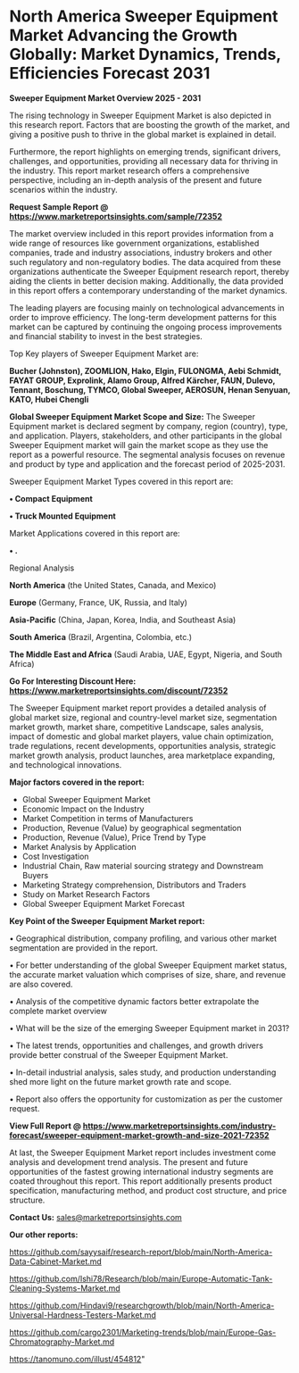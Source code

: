 # North America Sweeper Equipment Market Advancing the Growth Globally: Market Dynamics, Trends, Efficiencies Forecast 2031

<Strong> Sweeper Equipment Market Overview 2025 - 2031</strong>

The rising technology in Sweeper Equipment Market is also depicted in this research report. Factors that are boosting the growth of the market, and giving a positive push to thrive in the global market is explained in detail.

Furthermore, the report highlights on emerging trends, significant drivers, challenges, and opportunities, providing all necessary data for thriving in the industry. This report market research offers a comprehensive perspective, including an in-depth analysis of the present and future scenarios within the industry.

<strong>Request Sample Report @ <a href=https://www.marketreportsinsights.com/sample/72352>https://www.marketreportsinsights.com/sample/72352</a></strong>

The market overview included in this report provides information from a wide range of resources like government organizations, established companies, trade and industry associations, industry brokers and other such regulatory and non-regulatory bodies. The data acquired from these organizations authenticate the Sweeper Equipment research report, thereby aiding the clients in better decision making. Additionally, the data provided in this report offers a contemporary understanding of the market dynamics.

The leading players are focusing mainly on technological advancements in order to improve efficiency. The long-term development patterns for this market can be captured by continuing the ongoing process improvements and financial stability to invest in the best strategies.

Top Key players of Sweeper Equipment Market are:

<strong>Bucher (Johnston), ZOOMLION, Hako, Elgin, FULONGMA, Aebi Schmidt, FAYAT GROUP, Exprolink, Alamo Group, Alfred Kärcher, FAUN, Dulevo, Tennant, Boschung, TYMCO, Global Sweeper, AEROSUN, Henan Senyuan, KATO, Hubei Chengli</strong>

<strong><b>Global Sweeper Equipment Market Scope and Size:</b></strong>
The Sweeper Equipment market is declared segment by company, region (country), type, and application. Players, stakeholders, and other participants in the global Sweeper Equipment market will gain the market scope as they use the report as a powerful resource. The segmental analysis focuses on revenue and product by type and application and the forecast period of 2025-2031.

Sweeper Equipment Market Types covered in this report are:

<strong>• Compact Equipment

• Truck Mounted Equipment</strong>

Market Applications covered in this report are:

<strong>• .</strong> 

Regional Analysis

<strong>North America</strong> (the United States, Canada, and Mexico)

<strong>Europe</strong> (Germany, France, UK, Russia, and Italy)

<strong>Asia-Pacific</strong> (China, Japan, Korea, India, and Southeast Asia)

<strong>South America</strong> (Brazil, Argentina, Colombia, etc.)

<strong>The Middle East and Africa</strong> (Saudi Arabia, UAE, Egypt, Nigeria, and South Africa)

<strong>Go For Interesting Discount Here: <a href=https://www.marketreportsinsights.com/discount/72352>https://www.marketreportsinsights.com/discount/72352</a></strong>

The Sweeper Equipment market report provides a detailed analysis of global market size, regional and country-level market size, segmentation market growth, market share, competitive Landscape, sales analysis, impact of domestic and global market players, value chain optimization, trade regulations, recent developments, opportunities analysis, strategic market growth analysis, product launches, area marketplace expanding, and technological innovations.

<strong><b>Major factors covered in the report:</b></strong>
<ul>
  <li>Global Sweeper Equipment Market </li>
  <li>Economic Impact on the Industry</li>
  <li>Market Competition in terms of Manufacturers</li>
  <li>Production, Revenue (Value) by geographical segmentation</li>
  <li>Production, Revenue (Value), Price Trend by Type</li>
  <li>Market Analysis by Application</li>
  <li>Cost Investigation</li>
  <li>Industrial Chain, Raw material sourcing strategy and Downstream Buyers</li>
  <li>Marketing Strategy comprehension, Distributors and Traders</li>
  <li>Study on Market Research Factors</li>
  <li>Global Sweeper Equipment Market Forecast</li>
</ul>

<strong><b>Key Point of the Sweeper Equipment Market report:</b></strong>

• Geographical distribution, company profiling, and various other market segmentation are provided in the report.

• For better understanding of the global Sweeper Equipment market status, the accurate market valuation which comprises of size, share, and revenue are also covered.

• Analysis of the competitive dynamic factors better extrapolate the complete market overview

• What will be the size of the emerging Sweeper Equipment market in 2031?

• The latest trends, opportunities and challenges, and growth drivers provide better construal of the Sweeper Equipment Market.

• In-detail industrial analysis, sales study, and production understanding shed more light on the future market growth rate and scope.

• Report also offers the opportunity for customization as per the customer request.

<strong><b>View Full Report @ <a href=https://www.marketreportsinsights.com/industry-forecast/sweeper-equipment-market-growth-and-size-2021-72352>https://www.marketreportsinsights.com/industry-forecast/sweeper-equipment-market-growth-and-size-2021-72352</a></b></strong>


At last, the Sweeper Equipment Market report includes investment come analysis and development trend analysis. The present and future opportunities of the fastest growing international industry segments are coated throughout this report. This report additionally presents product specification, manufacturing method, and product cost structure, and price structure.

<strong>Contact Us:</strong>
sales@marketreportsinsights.com

<strong>Our other reports:</strong>

<a href=https://github.com/sayysaif/research-report/blob/main/North-America-Data-Cabinet-Market.md>https://github.com/sayysaif/research-report/blob/main/North-America-Data-Cabinet-Market.md</a>

<a href=https://github.com/Ishi78/Research/blob/main/Europe-Automatic-Tank-Cleaning-Systems-Market.md>https://github.com/Ishi78/Research/blob/main/Europe-Automatic-Tank-Cleaning-Systems-Market.md</a>

<a href=https://github.com/Hindavi9/researchgrowth/blob/main/North-America-Universal-Hardness-Testers-Market.md>https://github.com/Hindavi9/researchgrowth/blob/main/North-America-Universal-Hardness-Testers-Market.md</a>

<a href=https://github.com/cargo2301/Marketing-trends/blob/main/Europe-Gas-Chromatography-Market.md>https://github.com/cargo2301/Marketing-trends/blob/main/Europe-Gas-Chromatography-Market.md</a>

<a href=https://tanomuno.com/illust/454812>https://tanomuno.com/illust/454812</a>"
